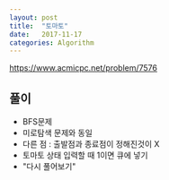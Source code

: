 ```yaml
---
layout: post
title:  "토마토"
date:   2017-11-17
categories: Algorithm
---
```


<https://www.acmicpc.net/problem/7576>

## 풀이

* BFS문제
* 미로탐색 문제와 동일
* 다른 점 : 출발점과 종료점이 정해진것이 X
* 토마토 상태 입력할 때 1이면 큐에 넣기
* "다시 풀어보기"

​	
